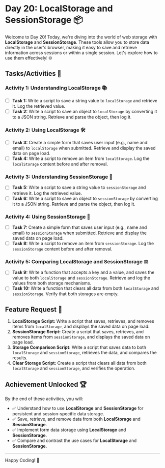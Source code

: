 # Day 20: LocalStorage and SessionStorage 📦

Welcome to Day 20! Today, we're diving into the world of web storage with **LocalStorage** and **SessionStorage**. These tools allow you to store data directly in the user's browser, making it easy to save and retrieve information across sessions or within a single session. Let's explore how to use them effectively! 🌐

## Tasks/Activities 📝

### Activity 1: Understanding LocalStorage 📚

- [ ] **Task 1:** Write a script to save a string value to `localStorage` and retrieve it. Log the retrieved value.
- [ ] **Task 2:** Write a script to save an object to `localStorage` by converting it to a JSON string. Retrieve and parse the object, then log it.

### Activity 2: Using LocalStorage 🛠️

- [ ] **Task 3:** Create a simple form that saves user input (e.g., name and email) to `localStorage` when submitted. Retrieve and display the saved data on page load.
- [ ] **Task 4:** Write a script to remove an item from `localStorage`. Log the `localStorage` content before and after removal.

### Activity 3: Understanding SessionStorage 🧠

- [ ] **Task 5:** Write a script to save a string value to `sessionStorage` and retrieve it. Log the retrieved value.
- [ ] **Task 6:** Write a script to save an object to `sessionStorage` by converting it to a JSON string. Retrieve and parse the object, then log it.

### Activity 4: Using SessionStorage 🔄

- [ ] **Task 7:** Create a simple form that saves user input (e.g., name and email) to `sessionStorage` when submitted. Retrieve and display the saved data on page load.
- [ ] **Task 8:** Write a script to remove an item from `sessionStorage`. Log the `sessionStorage` content before and after removal.

### Activity 5: Comparing LocalStorage and SessionStorage ⚖️

- [ ] **Task 9:** Write a function that accepts a key and a value, and saves the value to both `localStorage` and `sessionStorage`. Retrieve and log the values from both storage mechanisms.
- [ ] **Task 10:** Write a function that clears all data from both `localStorage` and `sessionStorage`. Verify that both storages are empty.

## Feature Request 🎯

1. **LocalStorage Script:** Write a script that saves, retrieves, and removes items from `localStorage`, and displays the saved data on page load.
2. **SessionStorage Script:** Create a script that saves, retrieves, and removes items from `sessionStorage`, and displays the saved data on page load.
3. **Storage Comparison Script:** Write a script that saves data to both `localStorage` and `sessionStorage`, retrieves the data, and compares the results.
4. **Clear Storage Script:** Create a script that clears all data from both `localStorage` and `sessionStorage`, and verifies the operation.

## Achievement Unlocked 🏆

By the end of these activities, you will:

- ✅ Understand how to use **LocalStorage** and **SessionStorage** for persistent and session-specific data storage.
- ✅ Save, retrieve, and remove data from both **LocalStorage** and **SessionStorage**.
- ✅ Implement form data storage using **LocalStorage** and **SessionStorage**.
- ✅ Compare and contrast the use cases for **LocalStorage** and **SessionStorage**.

---

Happy Coding! 🚀